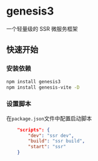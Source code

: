 # genesis3
一个轻量级的 SSR 微服务框架

## 快速开始

### 安装依赖
```bash
npm install genesis3
npm install genesis-vite -D
```
### 设置脚本
在`package.json`文件中配置启动脚本
```json
    "scripts": {
        "dev": "ssr dev",
        "build": "ssr build",
        "start": "ssr"
    }
```